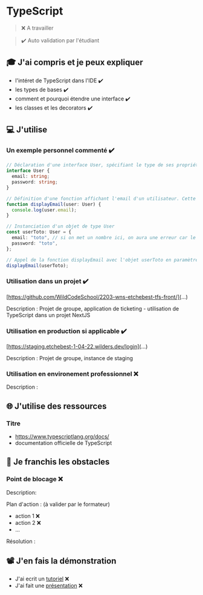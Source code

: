 # TypeScript

> ❌ A travailler

> ✔️ Auto validation par l'étudiant

## 🎓 J'ai compris et je peux expliquer


- l'intéret de TypeScript dans l'IDE ✔️
- les types de bases ✔️
- comment et pourquoi étendre une interface ✔️
- les classes et les decorators ✔️


## 💻 J'utilise

### Un exemple personnel commenté  ✔️
  
```typescript
// Déclaration d'une interface User, spécifiant le type de ses propriétés (email et password doivent être de type string)
interface User {
  email: string;
  password: string;
}

// Définition d'une fonction affichant l'email d'un utilisateur. Cette fonction prend en paramètre un objet de type User
function displayEmail(user: User) {
  console.log(user.email);
}

// Instanciation d'un objet de type User
const userToto: User = {
  email: "toto", // si on met un nombre ici, on aura une erreur car le type de la propriété email est string
  password: "toto",
};

// Appel de la fonction displayEmail avec l'objet userToto en paramètre
displayEmail(userToto);
```

### Utilisation dans un projet  ✔️

[https://github.com/WildCodeSchool/2203-wns-etchebest-tfs-front/](...)

Description : Projet de groupe, application de ticketing - utilisation de TypeScript dans un projet NextJS


### Utilisation en production si applicable ✔️

[https://staging.etchebest-1-04-22.wilders.dev/login](...)

Description : Projet de groupe, instance de staging

### Utilisation en environement professionnel ❌

Description :

## 🌐 J'utilise des ressources

### Titre

- https://www.typescriptlang.org/docs/
- documentation officielle de TypeScript

## 🚧 Je franchis les obstacles

### Point de blocage ❌

Description:

Plan d'action : (à valider par le formateur)

- action 1 ❌
- action 2 ❌
- ...

Résolution :

## 📽️ J'en fais la démonstration

- J'ai ecrit un [tutoriel](...) ❌
- J'ai fait une [présentation](...) ❌
